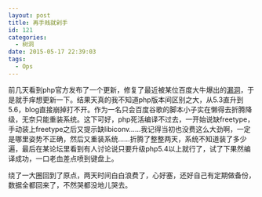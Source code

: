 ```yaml
---
layout: post
title: 再手贱就剁手
id: 121
categories:
  - 树洞
date: 2015-05-17 22:39:03
tags:
  - Ops
---
```


前几天看到php官方发布了一个更新，修复了最近被某位百度大牛爆出的[漏洞](https://bugs.php.net/bug.php?id=69364)，于是就手痒想更新一下。结果天真的我不知道php版本间区别之大，从5.3直升到5.6，blog直接崩掉打不开。作为一名只会百度谷歌的脚本小子实在懒得去折腾降级，无奈只能重装系统。这下可好，php死活编译不过去，一开始说缺freetype，手动装上freetype之后又提示缺libiconv……我记得当初也没费这么大劲啊，一定是哪里姿势不正确，然后又重装系统……折腾了整整两天，系统不知道装了多少遍，最后在某论坛里看到有人讨论说只要升级php5.4以上就行了，试了下果然编译成功，一口老血差点喷到键盘上。

绕了一大圈回到了原点，两天时间白白浪费了，心好塞，还好自己有定期做备份，数据全都回来了，不然哭都没地儿哭去。


